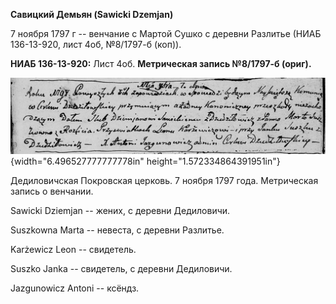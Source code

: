 **Савицкий Демьян (Sawicki Dzemjan)**

7 ноября 1797 г -- венчание с Мартой Сушко с деревни Разлитье (НИАБ
136-13-920, лист 4об, №8/1797-б (коп)).

**НИАБ 136-13-920:** Лист 4об. **Метрическая запись №8/1797-б (ориг).**

![](./media/19f00770d57d99d124720a3fd28ca7ad883dc49f.png){width="6.496527777777778in"
height="1.572334864391951in"}

Дедиловичская Покровская церковь. 7 ноября 1797 года. Метрическая запись
о венчании.

Sawicki Dziemjan -- жених, с деревни Дедиловичи.

Suszkowna Marta -- невеста, с деревни Разлитье.

Karżewicz Leon -- свидетель.

Suszko Janka -- свидетель, с деревни Дедиловичи.

Jazgunowicz Antoni -- ксёндз.
